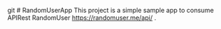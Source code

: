 git # RandomUserApp
This project is a simple sample app to consume APIRest RandomUser https://randomuser.me/api/ .
